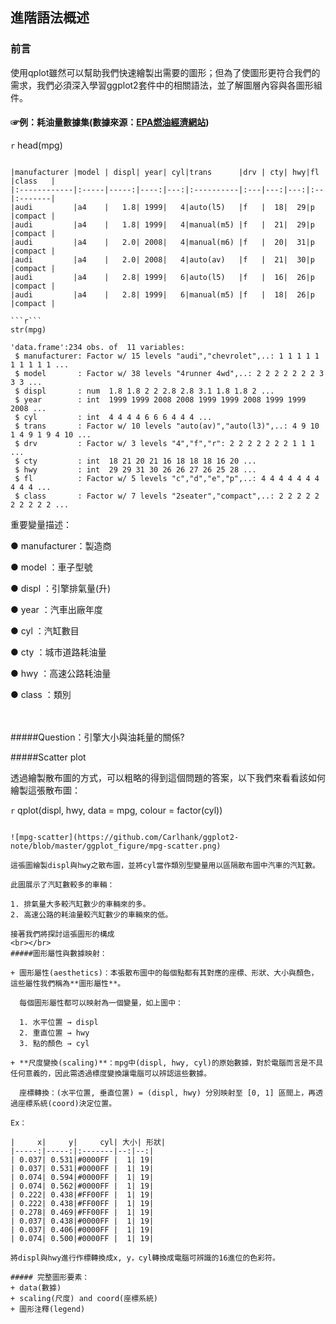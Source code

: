 ## 進階語法概述

### 前言

使用qplot雖然可以幫助我們快速繪製出需要的圖形；但為了使圖形更符合我們的需求，我們必須深入學習ggplot2套件中的相關語法，並了解圖層內容與各圖形組件。

#### ☞例：耗油量數據集(數據來源：[EPA燃油經濟網站](http://fueleconomy.gov))

```r```
head(mpg)
``````

|manufacturer |model | displ| year| cyl|trans      |drv | cty| hwy|fl |class   |
|:------------|:-----|-----:|----:|---:|:----------|:---|---:|---:|:--|:-------|
|audi         |a4    |   1.8| 1999|   4|auto(l5)   |f   |  18|  29|p  |compact |
|audi         |a4    |   1.8| 1999|   4|manual(m5) |f   |  21|  29|p  |compact |
|audi         |a4    |   2.0| 2008|   4|manual(m6) |f   |  20|  31|p  |compact |
|audi         |a4    |   2.0| 2008|   4|auto(av)   |f   |  21|  30|p  |compact |
|audi         |a4    |   2.8| 1999|   6|auto(l5)   |f   |  16|  26|p  |compact |
|audi         |a4    |   2.8| 1999|   6|manual(m5) |f   |  18|  26|p  |compact |

```r```
str(mpg)
``````

``````
'data.frame':234 obs. of  11 variables:
 $ manufacturer: Factor w/ 15 levels "audi","chevrolet",..: 1 1 1 1 1 1 1 1 1 1 ...
 $ model       : Factor w/ 38 levels "4runner 4wd",..: 2 2 2 2 2 2 2 3 3 3 ...
 $ displ       : num  1.8 1.8 2 2 2.8 2.8 3.1 1.8 1.8 2 ...
 $ year        : int  1999 1999 2008 2008 1999 1999 2008 1999 1999 2008 ...
 $ cyl         : int  4 4 4 4 6 6 6 4 4 4 ...
 $ trans       : Factor w/ 10 levels "auto(av)","auto(l3)",..: 4 9 10 1 4 9 1 9 4 10 ...
 $ drv         : Factor w/ 3 levels "4","f","r": 2 2 2 2 2 2 2 1 1 1 ...
 $ cty         : int  18 21 20 21 16 18 18 18 16 20 ...
 $ hwy         : int  29 29 31 30 26 26 27 26 25 28 ...
 $ fl          : Factor w/ 5 levels "c","d","e","p",..: 4 4 4 4 4 4 4 4 4 4 ...
 $ class       : Factor w/ 7 levels "2seater","compact",..: 2 2 2 2 2 2 2 2 2 2 ...
``````

重要變量描述：

● manufacturer：製造商

● model       ：車子型號

● displ       ：引擎排氣量(升)

● year        ：汽車出廠年度

● cyl         ：汽缸數目

● cty         ：城市道路耗油量

● hwy         ：高速公路耗油量

● class       ：類別

<br></br>
#####Question：引擎大小與油耗量的關係?

#####Scatter plot

透過繪製散布圖的方式，可以粗略的得到這個問題的答案，以下我們來看看該如何繪製這張散布圖：

```r```
qplot(displ, hwy, data = mpg, colour = factor(cyl))
``````

![mpg-scatter](https://github.com/Carlhank/ggplot2-note/blob/master/ggplot_figure/mpg-scatter.png)

這張圖繪製displ與hwy之散布圖，並將cyl當作類別型變量用以區隔散布圖中汽車的汽缸數。

此圖展示了汽缸數較多的車輛：

1. 排氣量大多較汽缸數少的車輛來的多。
2. 高速公路的耗油量較汽缸數少的車輛來的低。

接著我們將探討這張圖形的構成
<br></br>
#####圖形屬性與數據映射：

+ 圖形屬性(aesthetics)：本張散布圖中的每個點都有其對應的座標、形狀、大小與顏色，這些屬性我們稱為**圖形屬性**。

  每個圖形屬性都可以映射為一個變量，如上圖中：
  
  1. 水平位置 → displ
  2. 重直位置 → hwy
  3. 點的顏色 → cyl

+ **尺度變換(scaling)**：mpg中(displ, hwy, cyl)的原始數據，對於電腦而言是不具任何意義的，因此需透過標度變換讓電腦可以辨認這些數據。

  座標轉換：(水平位置, 垂直位置) = (displ, hwy) 分別映射至 [0, 1] 區間上，再透過座標系統(coord)決定位置。

Ex：

|     x|     y|     cyl| 大小| 形狀|
|-----:|-----:|:-------|--:|--:|
| 0.037| 0.531|#0000FF |  1| 19|
| 0.037| 0.531|#0000FF |  1| 19|
| 0.074| 0.594|#0000FF |  1| 19|
| 0.074| 0.562|#0000FF |  1| 19|
| 0.222| 0.438|#FF00FF |  1| 19|
| 0.222| 0.438|#FF00FF |  1| 19|
| 0.278| 0.469|#FF00FF |  1| 19|
| 0.037| 0.438|#0000FF |  1| 19|
| 0.037| 0.406|#0000FF |  1| 19|
| 0.074| 0.500|#0000FF |  1| 19|

將displ與hwy進行作標轉換成x, y，cyl轉換成電腦可辨識的16進位的色彩符。

##### 完整圖形要素：
+ data(數據)
+ scaling(尺度) and coord(座標系統)
+ 圖形注釋(legend)

